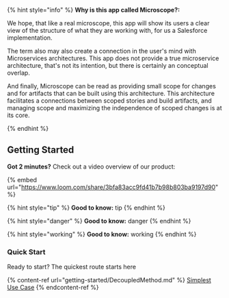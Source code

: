 
{% hint style="info" %}
**Why is this app called Microscope?:** 

We hope, that like a real microscope, this app will show its users a clear view of the structure of what they are working with, for us a Salesforce implementation. 

The term also may also create a connection in the user's mind with Microservices architectures. This app does not provide a true microservice architecture, that's not its intention, but there is certainly an conceptual overlap.

And finally, Microscope can be read as providing small scope for changes and for artifacts that can be built using this architecture. This architecture facilitates a connections between scoped stories and build artifacts, and managing scope and maximizing the independence of scoped changes is at its core.

{% endhint %}


## Getting Started

**Got 2 minutes?** Check out a video overview of our product:

{% embed url="https://www.loom.com/share/3bfa83acc9fd41b7b98b803ba9197d90" %}

{% hint style="tip" %}
**Good to know:** tip
{% endhint %}

{% hint style="danger" %}
**Good to know:** danger
{% endhint %}

{% hint style="working" %}
**Good to know:** working
{% endhint %}

### Quick Start

Ready to start? The quickest route starts here 

{% content-ref url="getting-started/DecoupledMethod.md" %}
[Simplest Use Case](getting-started/DecoupledMethod.md)
{% endcontent-ref %}
